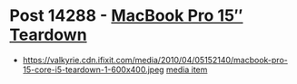 # Post 14288 - [MacBook Pro 15&#8243; Teardown](https://www.ifixit.com/News/14288/macbook-pro-15-teardown-2)

- https://valkyrie.cdn.ifixit.com/media/2010/04/05152140/macbook-pro-15-core-i5-teardown-1-600x400.jpeg [media item](media-28557.md)